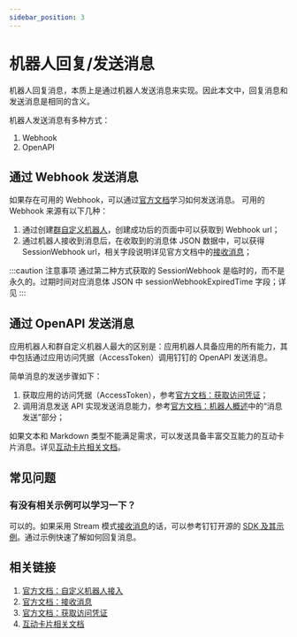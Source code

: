 ```yaml
---
sidebar_position: 3
---
```


# 机器人回复/发送消息

机器人回复消息，本质上是通过机器人发送消息来实现。因此本文中，回复消息和发送消息是相同的含义。

机器人发送消息有多种方式：

1. Webhook
2. OpenAPI

## 通过 Webhook 发送消息

如果存在可用的 Webhook，可以通过[官方文档](https://open.dingtalk.com/document/robots/custom-robot-access/#title-zob-eyu-qse)学习如何发送消息。
可用的 Webhook 来源有以下几种：

1. 通过创建[群自定义机器人](/docs/learn/bot/webhook)，创建成功后的页面中可以获取到 Webhook url；
2. 通过机器人接收到消息后，在收取到的消息体 JSON 数据中，可以获得 SessionWebhook url，相关字段说明详见官方文档中的[接收消息](https://open.dingtalk.com/document/orgapp/receive-message)；

:::caution 注意事项
通过第二种方式获取的 SessionWebhook 是临时的，而不是永久的。过期时间对应消息体 JSON 中 sessionWebhookExpiredTime 字段；详见
:::

## 通过 OpenAPI 发送消息

应用机器人和群自定义机器人最大的区别是：应用机器人具备应用的所有能力，其中包括通过应用访问凭据（AccessToken）调用钉钉的 OpenAPI 发送消息。

简单消息的发送步骤如下：

1. 获取应用的访问凭据（AccessToken），参考[官方文档：获取访问凭证](https://open.dingtalk.com/document/orgapp/obtain-the-access_token-of-an-internal-app)；
2. 调用消息发送 API 实现发送消息能力，参考[官方文档：机器人概述](https://open.dingtalk.com/document/orgapp/robot-overview)中的“消息发送”部分；

如果文本和 Markdown 类型不能满足需求，可以发送具备丰富交互能力的互动卡片消息。详见[互动卡片相关文档](/docs/learn/card/intro)。

## 常见问题

### 有没有相关示例可以学习一下？

可以的。如果采用 Stream 模式[接收消息](/docs/learn/bot/appbot/receive)的话，可以参考钉钉开源的 [SDK 及其示例](/docs/develop/sdk/overview)。通过示例快速了解如何回复消息。

## 相关链接

1. [官方文档：自定义机器人接入](https://open.dingtalk.com/document/robots/custom-robot-access/)
2. [官方文档：接收消息](https://open.dingtalk.com/document/orgapp/receive-message)
3. [官方文档：获取访问凭证](https://open.dingtalk.com/document/orgapp/obtain-the-access_token-of-an-internal-app)
4. [互动卡片相关文档](/docs/learn/card/intro)